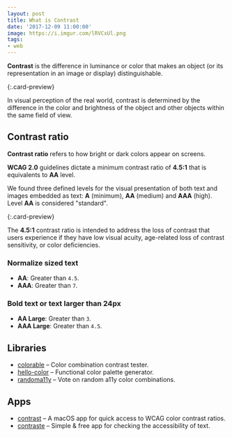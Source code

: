 ```yaml
---
layout: post
title: What is Contrast
date: '2017-12-09 11:00:00'
image: https://i.imgur.com/lRVCxUl.png
tags:
- web
---
```


<style>
.f-headline-l {
  background: #d599ab;
  color: #2b6151;
}
</style>

**Contrast** is the difference in luminance or color that makes an object (or its representation in an image or display) distinguishable. 

[](https://a11yproject.com/posts/what-is-color-contrast/){:.card-preview}

In visual perception of the real world, contrast is determined by the difference in the color and brightness of the object and other objects within the same field of view.

## Contrast ratio

**Contrast ratio** refers to how bright or dark colors appear on screens.

**WCAG 2.0** guidelines dictate a minimum contrast ratio of **4.5:1** that is equivalents to **AA** level.

We found three defined levels for the visual presentation of both text and images embedded as text: **A** (minimum), **AA** (medium) and **AAA** (high). Level **AA** is considered "standard".

[](https://www.boia.org/blog/how-contrast-ratio-pertains-to-website-accessibility){:.card-preview}

The **4.5:1** contrast ratio is intended to address the loss of contrast that users experience if they have low visual acuity, age-related loss of contrast sensitivity, or color deficiencies.

### Normalize sized text

- **AA**: Greater than `4.5`.
- **AAA**: Greater than `7`.

### Bold text or text larger than 24px

- **AA Large**: Greater than `3`.
- **AAA Large**: Greater than `4.5`.

## Libraries

- [colorable](https://colorable.jxnblk.com/) – Color combination contrast tester.
- [hello-color](http://jxnblk.com/hello-color/) – Functional color palette generator.
- [randoma11y](https://randoma11y.com/#/explore) – Vote on random a11y color combinations.

## Apps

- [contrast](https://usecontrast.com/) – A macOS app for quick access to WCAG color contrast ratios.
- [contraste](https://contrasteapp.com/) – Simple & free app for checking the accessibility of text.
